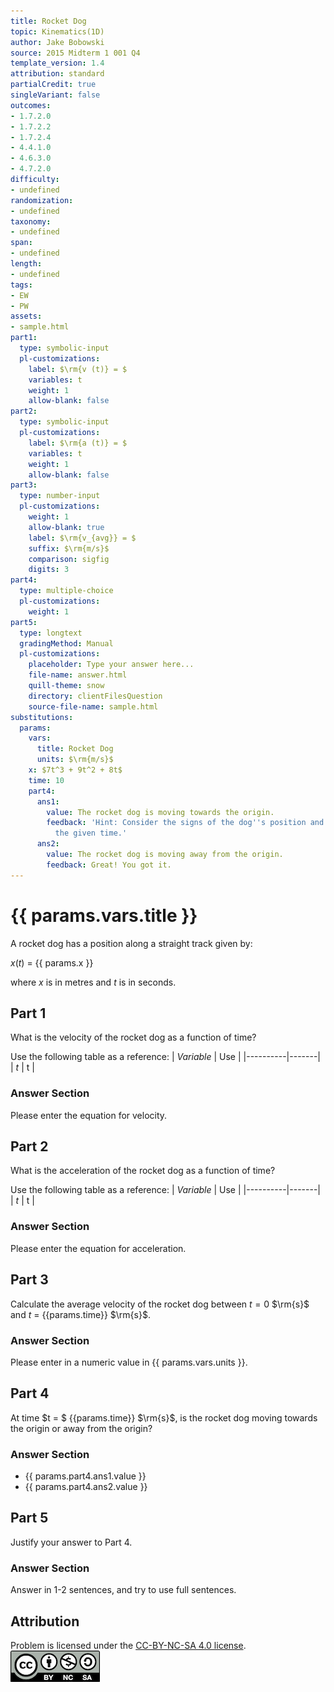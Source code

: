 ```yaml
---
title: Rocket Dog
topic: Kinematics(1D)
author: Jake Bobowski
source: 2015 Midterm 1 001 Q4
template_version: 1.4
attribution: standard
partialCredit: true
singleVariant: false
outcomes:
- 1.7.2.0
- 1.7.2.2
- 1.7.2.4
- 4.4.1.0
- 4.6.3.0
- 4.7.2.0
difficulty:
- undefined
randomization:
- undefined
taxonomy:
- undefined
span:
- undefined
length:
- undefined
tags:
- EW
- PW
assets:
- sample.html
part1:
  type: symbolic-input
  pl-customizations:
    label: $\rm{v (t)} = $
    variables: t
    weight: 1
    allow-blank: false
part2:
  type: symbolic-input
  pl-customizations:
    label: $\rm{a (t)} = $
    variables: t
    weight: 1
    allow-blank: false
part3:
  type: number-input
  pl-customizations:
    weight: 1
    allow-blank: true
    label: $\rm{v_{avg}} = $
    suffix: $\rm{m/s}$
    comparison: sigfig
    digits: 3
part4:
  type: multiple-choice
  pl-customizations:
    weight: 1
part5:
  type: longtext
  gradingMethod: Manual
  pl-customizations:
    placeholder: Type your answer here...
    file-name: answer.html
    quill-theme: snow
    directory: clientFilesQuestion
    source-file-name: sample.html
substitutions:
  params:
    vars:
      title: Rocket Dog
      units: $\rm{m/s}$
    x: $7t^3 + 9t^2 + 8t$
    time: 10
    part4:
      ans1:
        value: The rocket dog is moving towards the origin.
        feedback: 'Hint: Consider the signs of the dog''s position and velocity at
          the given time.'
      ans2:
        value: The rocket dog is moving away from the origin.
        feedback: Great! You got it.
---
```

# {{ params.vars.title }}
A rocket dog has a position along a straight track given by:

$x(t)$ = {{ params.x }}

where $x$ is in metres and $t$ is in seconds.

## Part 1

What is the velocity of the rocket dog as a function of time?

Use the following table as a reference:
| $Variable$ | Use   |
|----------|-------|
| $t$  | t  |

### Answer Section

Please enter the equation for velocity.

## Part 2

What is the acceleration of the rocket dog as a function of time?

Use the following table as a reference:
| $Variable$ | Use   |
|----------|-------|
| $t$  | t  |

### Answer Section

Please enter the equation for acceleration.

## Part 3

Calculate the average velocity of the rocket dog between $t = 0$ $\rm{s}$ and $t$ = {{params.time}} $\rm{s}$.

### Answer Section

Please enter in a numeric value in {{ params.vars.units }}.

## Part 4

At time $t = $ {{params.time}} $\rm{s}$, is the rocket dog moving towards the origin or away from the origin?

### Answer Section

- {{ params.part4.ans1.value }}
- {{ params.part4.ans2.value }}

## Part 5

Justify your answer to Part 4.

### Answer Section

Answer in 1-2 sentences, and try to use full sentences.

## Attribution

Problem is licensed under the [CC-BY-NC-SA 4.0 license](https://creativecommons.org/licenses/by-nc-sa/4.0/).<br> ![The Creative Commons 4.0 license requiring attribution-BY, non-commercial-NC, and share-alike-SA license.](https://raw.githubusercontent.com/firasm/bits/master/by-nc-sa.png)